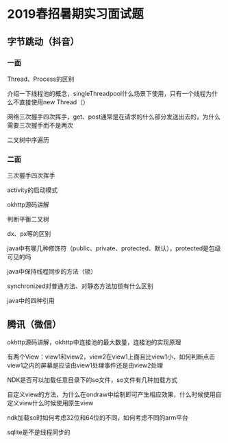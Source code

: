 # 2019春招暑期实习面试题

## 字节跳动（抖音）

### 一面

Thread、Process的区别

介绍一下线程池的概念，singleThreadpool什么场景下使用，只有一个线程为什么不直接使用new Thread（）

网络三次握手四次挥手，get、post通常是在请求的什么部分发送出去的，为什么需要三次握手而不是两次

二叉树中序遍历

### 二面

三次握手四次挥手

activity的启动模式

okhttp源码讲解

判断平衡二叉树

dx、px等的区别

java中有哪几种修饰符（public、private、protected、默认），protected是包级可见的吗

java中保持线程同步的方法（锁）

synchronized对普通方法、对静态方法加锁有什么区别

java中的四种引用

## 腾讯（微信）

okhttp源码讲解，okhttp中连接池的最大数量，连接池的实现原理

有两个View：view1和view2，view2在view1上面且比view1小，如何判断点击view1之内的屏幕是应该由view1处理事件还是由view2处理

NDK是否可以加载任意目录下的so文件，so文件有几种加载方式

自定义view的方法，为什么在ondraw中绘制即可产生相应效果，什么时候使用自定义view什么时候使用原生view

ndk加载so时如何考虑32位和64位的不同，如何考虑不同的arm平台

sqlite是不是线程同步的